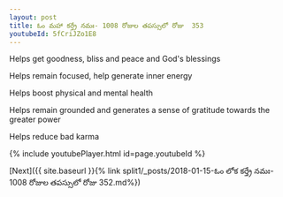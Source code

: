 ```yaml
---
layout: post
title: ఓం మహా కర్త్రే నమః- 1008 రోజుల తపస్సులో రోజు  353
youtubeId: 5fCriJZo1E8
---
```

 
 
Helps get goodness, bliss and peace and God's blessings
 
Helps remain focused, help generate inner energy 
 
Helps boost physical and mental health 
 
Helps remain grounded and generates a sense of gratitude towards the greater power 
 
Helps reduce bad karma
 
 
 
 


{% include youtubePlayer.html id=page.youtubeId %}
 
[Next]({{ site.baseurl }}{% link  split1/_posts/2018-01-15-ఓం లోక కర్త్రే నమః- 1008 రోజుల తపస్సులో రోజు  352.md%})
 
